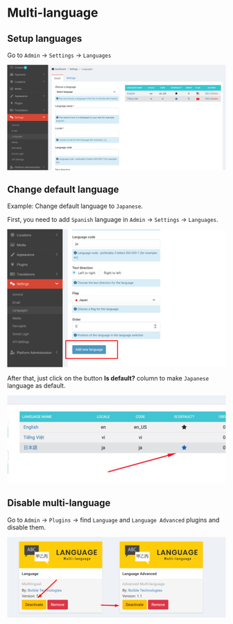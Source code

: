 # Multi-language

## Setup languages

Go to `Admin` -> `Settings` -> `Languages`

![](./images/multi-language.png)

## Change default language

Example: Change default language to `Japanese`.

First, you need to add `Spanish` language in `Admin` -> `Settings` -> `Languages`.

![](./images/multi-language-1.png)

After that, just click on the button **Is default?** column to make `Japanese` language as default.

![](./images/multi-language-2.jpg)

## Disable multi-language

Go to `Admin` -> `Plugins` -> find `Language` and `Language Advanced` plugins and disable them.

![](./images/multi-language-3.png)